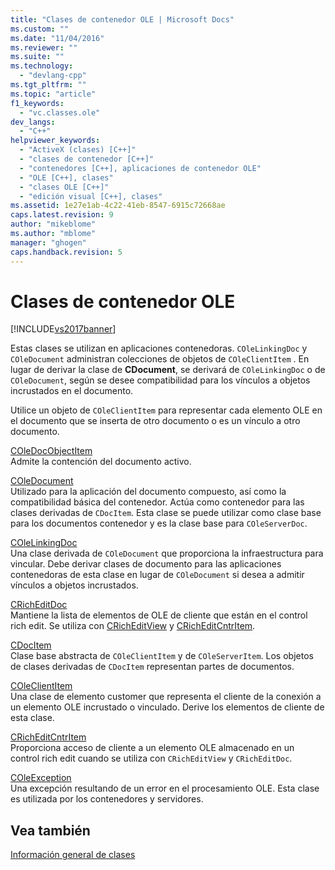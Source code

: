 ```yaml
---
title: "Clases de contenedor OLE | Microsoft Docs"
ms.custom: ""
ms.date: "11/04/2016"
ms.reviewer: ""
ms.suite: ""
ms.technology: 
  - "devlang-cpp"
ms.tgt_pltfrm: ""
ms.topic: "article"
f1_keywords: 
  - "vc.classes.ole"
dev_langs: 
  - "C++"
helpviewer_keywords: 
  - "ActiveX (clases) [C++]"
  - "clases de contenedor [C++]"
  - "contenedores [C++], aplicaciones de contenedor OLE"
  - "OLE [C++], clases"
  - "clases OLE [C++]"
  - "edición visual [C++], clases"
ms.assetid: 1e27e1ab-4c22-41eb-8547-6915c72668ae
caps.latest.revision: 9
author: "mikeblome"
ms.author: "mblome"
manager: "ghogen"
caps.handback.revision: 5
---
```

# Clases de contenedor OLE
[!INCLUDE[vs2017banner](../assembler/inline/includes/vs2017banner.md)]

Estas clases se utilizan en aplicaciones contenedoras.  `COleLinkingDoc` y `COleDocument` administran colecciones de objetos de `COleClientItem` .  En lugar de derivar la clase de **CDocument**, se derivará de `COleLinkingDoc` o de `COleDocument`, según se desee compatibilidad para los vínculos a objetos incrustados en el documento.  
  
 Utilice un objeto de `COleClientItem` para representar cada elemento OLE en el documento que se inserta de otro documento o es un vínculo a otro documento.  
  
 [COleDocObjectItem](../mfc/reference/coledocobjectitem-class.md)  
 Admite la contención del documento activo.  
  
 [COleDocument](../mfc/reference/coledocument-class.md)  
 Utilizado para la aplicación del documento compuesto, así como la compatibilidad básica del contenedor.  Actúa como contenedor para las clases derivadas de `CDocItem`.  Esta clase se puede utilizar como clase base para los documentos contenedor y es la clase base para `COleServerDoc`.  
  
 [COleLinkingDoc](../mfc/reference/colelinkingdoc-class.md)  
 Una clase derivada de `COleDocument` que proporciona la infraestructura para vincular.  Debe derivar clases de documento para las aplicaciones contenedoras de esta clase en lugar de `COleDocument` si desea a admitir vínculos a objetos incrustados.  
  
 [CRichEditDoc](../mfc/reference/cricheditdoc-class.md)  
 Mantiene la lista de elementos de OLE de cliente que están en el control rich edit.  Se utiliza con [CRichEditView](../mfc/reference/cricheditview-class.md) y [CRichEditCntrItem](../mfc/reference/cricheditcntritem-class.md).  
  
 [CDocItem](../mfc/reference/cdocitem-class.md)  
 Clase base abstracta de `COleClientItem` y de `COleServerItem`.  Los objetos de clases derivadas de `CDocItem` representan partes de documentos.  
  
 [COleClientItem](../mfc/reference/coleclientitem-class.md)  
 Una clase de elemento customer que representa el cliente de la conexión a un elemento OLE incrustado o vinculado.  Derive los elementos de cliente de esta clase.  
  
 [CRichEditCntrItem](../mfc/reference/cricheditcntritem-class.md)  
 Proporciona acceso de cliente a un elemento OLE almacenado en un control rich edit cuando se utiliza con `CRichEditView` y `CRichEditDoc`.  
  
 [COleException](../mfc/reference/coleexception-class.md)  
 Una excepción resultando de un error en el procesamiento OLE.  Esta clase es utilizada por los contenedores y servidores.  
  
## Vea también  
 [Información general de clases](../mfc/class-library-overview.md)